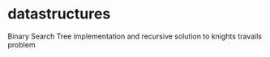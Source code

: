 # datastructures

Binary Search Tree implementation and recursive solution to knights travails problem
